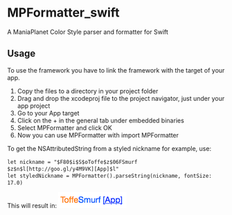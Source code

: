 # MPFormatter_swift
A ManiaPlanet Color Style parser and formatter for Swift

## Usage ##
To use the framework you have to link the framework with the target of your app.

 1. Copy the files to a directory in your project folder
 2. Drag and drop the xcodeproj file to the project navigator, just under your app project
 3. Go to your App target
 4. Click on the + in the general tab under embedded binaries
 5. Select MPFormatter and click OK
 6. Now you can use MPFormatter with import MPFormatter

To get the NSAttributedString from a styled nickname for example, use:

    let nickname = "$F80$i$S$oToffe$z$06FSmurf $z$n$l[http://goo.gl/y4M9VK][App]$l"
    let styledNickname = MPFormatter().parseString(nickname, fontSize: 17.0)

This will result in:
![Example result from above code](https://raw.githubusercontent.com/tomvlk/MPFormatter_swift/master/example.png "Example result")
